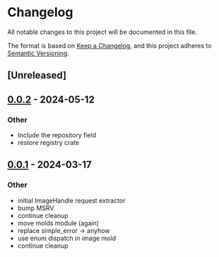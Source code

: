 # Changelog
All notable changes to this project will be documented in this file.

The format is based on [Keep a Changelog](https://keepachangelog.com/en/1.0.0/),
and this project adheres to [Semantic Versioning](https://semver.org/spec/v2.0.0.html).

## [Unreleased]

## [0.0.2](https://github.com/fossable/goldboot/compare/goldboot-macros-v0.0.1...goldboot-macros-v0.0.2) - 2024-05-12

### Other
- Include the repository field
- restore registry crate

## [0.0.1](https://github.com/fossable/goldboot/releases/tag/goldboot-macros-v0.0.1) - 2024-03-17

### Other
- initial ImageHandle request extractor
- bump MSRV
- continue cleanup
- move molds module (again)
- replace simple_error -> anyhow
- use enum dispatch in image mold
- continue cleanup

